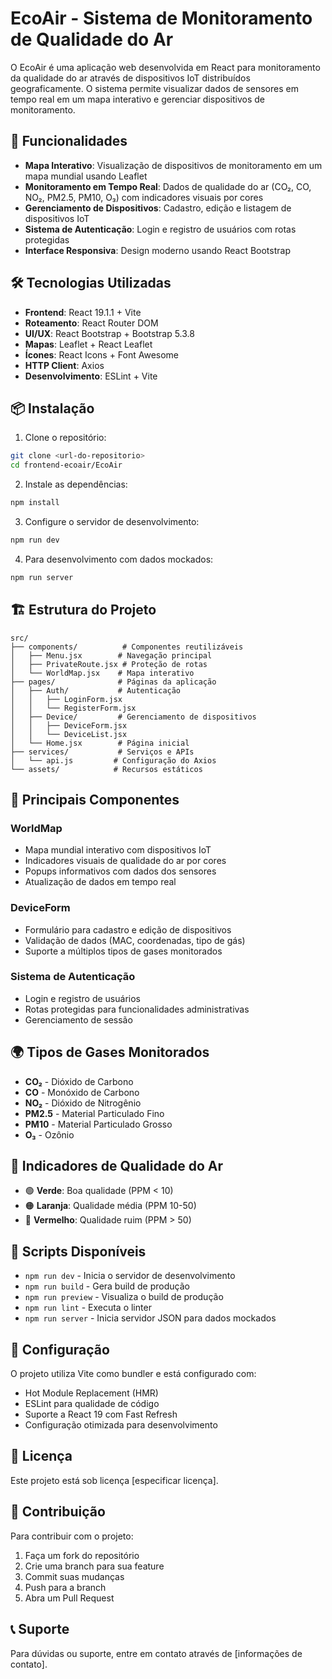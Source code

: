 # EcoAir - Sistema de Monitoramento de Qualidade do Ar

O EcoAir é uma aplicação web desenvolvida em React para monitoramento da qualidade do ar através de dispositivos IoT distribuídos geograficamente. O sistema permite visualizar dados de sensores em tempo real em um mapa interativo e gerenciar dispositivos de monitoramento.

## 🚀 Funcionalidades

- **Mapa Interativo**: Visualização de dispositivos de monitoramento em um mapa mundial usando Leaflet
- **Monitoramento em Tempo Real**: Dados de qualidade do ar (CO₂, CO, NO₂, PM2.5, PM10, O₃) com indicadores visuais por cores
- **Gerenciamento de Dispositivos**: Cadastro, edição e listagem de dispositivos IoT
- **Sistema de Autenticação**: Login e registro de usuários com rotas protegidas
- **Interface Responsiva**: Design moderno usando React Bootstrap

## 🛠️ Tecnologias Utilizadas

- **Frontend**: React 19.1.1 + Vite
- **Roteamento**: React Router DOM
- **UI/UX**: React Bootstrap + Bootstrap 5.3.8
- **Mapas**: Leaflet + React Leaflet
- **Ícones**: React Icons + Font Awesome
- **HTTP Client**: Axios
- **Desenvolvimento**: ESLint + Vite

## 📦 Instalação

1. Clone o repositório:

```bash
git clone <url-do-repositorio>
cd frontend-ecoair/EcoAir
```

2. Instale as dependências:

```bash
npm install
```

3. Configure o servidor de desenvolvimento:

```bash
npm run dev
```

4. Para desenvolvimento com dados mockados:

```bash
npm run server
```

## 🏗️ Estrutura do Projeto

```
src/
├── components/          # Componentes reutilizáveis
│   ├── Menu.jsx        # Navegação principal
│   ├── PrivateRoute.jsx # Proteção de rotas
│   └── WorldMap.jsx    # Mapa interativo
├── pages/              # Páginas da aplicação
│   ├── Auth/           # Autenticação
│   │   ├── LoginForm.jsx
│   │   └── RegisterForm.jsx
│   ├── Device/         # Gerenciamento de dispositivos
│   │   ├── DeviceForm.jsx
│   │   └── DeviceList.jsx
│   └── Home.jsx        # Página inicial
├── services/           # Serviços e APIs
│   └── api.js         # Configuração do Axios
└── assets/            # Recursos estáticos
```

## 🎯 Principais Componentes

### WorldMap

- Mapa mundial interativo com dispositivos IoT
- Indicadores visuais de qualidade do ar por cores
- Popups informativos com dados dos sensores
- Atualização de dados em tempo real

### DeviceForm

- Formulário para cadastro e edição de dispositivos
- Validação de dados (MAC, coordenadas, tipo de gás)
- Suporte a múltiplos tipos de gases monitorados

### Sistema de Autenticação

- Login e registro de usuários
- Rotas protegidas para funcionalidades administrativas
- Gerenciamento de sessão

## 🌍 Tipos de Gases Monitorados

- **CO₂** - Dióxido de Carbono
- **CO** - Monóxido de Carbono
- **NO₂** - Dióxido de Nitrogênio
- **PM2.5** - Material Particulado Fino
- **PM10** - Material Particulado Grosso
- **O₃** - Ozônio

## 🎨 Indicadores de Qualidade do Ar

- 🟢 **Verde**: Boa qualidade (PPM < 10)
- 🟠 **Laranja**: Qualidade média (PPM 10-50)
- 🔴 **Vermelho**: Qualidade ruim (PPM > 50)

## 📱 Scripts Disponíveis

- `npm run dev` - Inicia o servidor de desenvolvimento
- `npm run build` - Gera build de produção
- `npm run preview` - Visualiza o build de produção
- `npm run lint` - Executa o linter
- `npm run server` - Inicia servidor JSON para dados mockados

## 🔧 Configuração

O projeto utiliza Vite como bundler e está configurado com:

- Hot Module Replacement (HMR)
- ESLint para qualidade de código
- Suporte a React 19 com Fast Refresh
- Configuração otimizada para desenvolvimento

## 📄 Licença

Este projeto está sob licença [especificar licença].

## 👥 Contribuição

Para contribuir com o projeto:

1. Faça um fork do repositório
2. Crie uma branch para sua feature
3. Commit suas mudanças
4. Push para a branch
5. Abra um Pull Request

## 📞 Suporte

Para dúvidas ou suporte, entre em contato através de [informações de contato].
